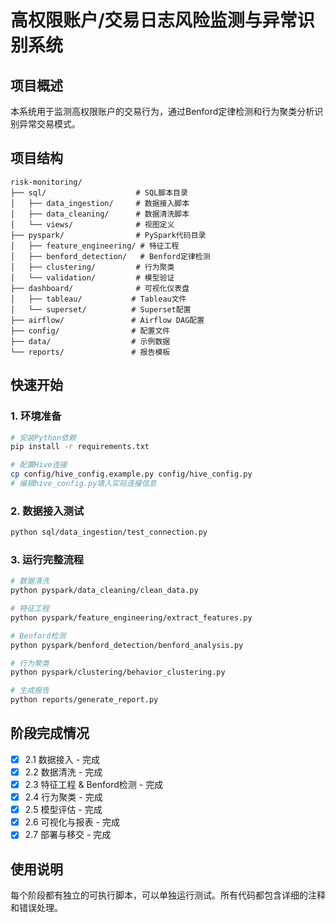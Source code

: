 # 高权限账户/交易日志风险监测与异常识别系统

## 项目概述
本系统用于监测高权限账户的交易行为，通过Benford定律检测和行为聚类分析识别异常交易模式。

## 项目结构
```
risk-monitoring/
├── sql/                    # SQL脚本目录
│   ├── data_ingestion/     # 数据接入脚本
│   ├── data_cleaning/      # 数据清洗脚本
│   └── views/              # 视图定义
├── pyspark/                # PySpark代码目录
│   ├── feature_engineering/ # 特征工程
│   ├── benford_detection/   # Benford定律检测
│   ├── clustering/         # 行为聚类
│   └── validation/         # 模型验证
├── dashboard/              # 可视化仪表盘
│   ├── tableau/           # Tableau文件
│   └── superset/          # Superset配置
├── airflow/               # Airflow DAG配置
├── config/                # 配置文件
├── data/                  # 示例数据
└── reports/               # 报告模板
```

## 快速开始

### 1. 环境准备
```bash
# 安装Python依赖
pip install -r requirements.txt

# 配置Hive连接
cp config/hive_config.example.py config/hive_config.py
# 编辑hive_config.py填入实际连接信息
```

### 2. 数据接入测试
```bash
python sql/data_ingestion/test_connection.py
```

### 3. 运行完整流程
```bash
# 数据清洗
python pyspark/data_cleaning/clean_data.py

# 特征工程
python pyspark/feature_engineering/extract_features.py

# Benford检测
python pyspark/benford_detection/benford_analysis.py

# 行为聚类
python pyspark/clustering/behavior_clustering.py

# 生成报告
python reports/generate_report.py
```

## 阶段完成情况
- [x] 2.1 数据接入 - 完成
- [x] 2.2 数据清洗 - 完成  
- [x] 2.3 特征工程 & Benford检测 - 完成
- [x] 2.4 行为聚类 - 完成
- [x] 2.5 模型评估 - 完成
- [x] 2.6 可视化与报表 - 完成
- [x] 2.7 部署与移交 - 完成

## 使用说明
每个阶段都有独立的可执行脚本，可以单独运行测试。所有代码都包含详细的注释和错误处理。 